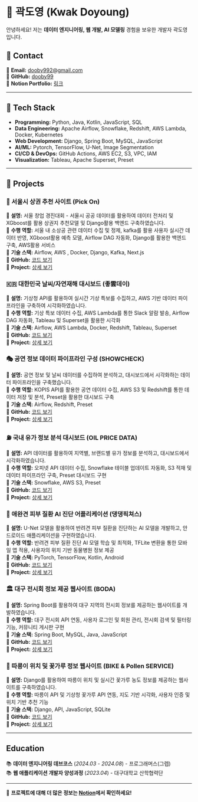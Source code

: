 # 👋 곽도영 (Kwak Doyoung)

안녕하세요! 저는 **데이터 엔지니어링, 웹 개발, AI 모델링** 경험을 보유한 개발자 곽도영입니다. 

## 📌 Contact
📧 **Email:** dooby992@gmail.com  
📌 **GitHub:** [dooby99](https://github.com/dooby99)  
📌 **Notion Portfolio:** [링크](https://fanatical-dime-931.notion.site/KWAK-DOYOUNG-ccd2819bc4b3495c977ceafd8ac06f96?pvs=74)  

---

## 🚀 Tech Stack
- **Programming:** Python, Java, Kotlin, JavaScript, SQL
- **Data Engineering:** Apache Airflow, Snowflake, Redshift, AWS Lambda, Docker, Kubernetes
- **Web Development:** Django, Spring Boot, MySQL, JavaScript
- **AI/ML:** Pytorch, TensorFlow, U-Net, Image Segmentation
- **CI/CD & DevOps:** GitHub Actions, AWS EC2, S3, VPC, IAM
- **Visualization:** Tableau, Apache Superset, Preset

---

## 📌 Projects
### 🏁 서울시 상권 추천 사이트 (**Pick On**)
🔹 **설명:** 서울 창업 경진대회 - 서울시 공공 데이터를 활용하여 데이터 전처리 및 XGboost를 활용 상권지 추천모델 및 Django활용 백엔드 구축하였습니다.   
🔹 **수행 역할:** 서울 내 소상공 관련 데이터 수집 및 정제, kafka를 활용 사용자 실시간 데이터 반영, XGboost활용 예측 모델, Airflow DAG 자동화, Django를 활용한 백엔드 구축, AWS활용 서비스       
🔹 **기술 스택:** Airflow, AWS , Docker, Django, Kafka, Next.js      
🔹 **GitHub:** [코드 보기](https://github.com/dooby99/Seoul_data_Web)      
🔹 **Project:** [상세 보기](https://www.notion.so/PickOn-1e49c808abf080f6837de6c4d771d24d)  

### 🇰🇷 대한민국 날씨/자연재해 대시보드 (**좋雲데이**)
🔹 **설명:** 기상청 API를 활용하여 실시간 기상 특보를 수집하고, AWS 기반 데이터 파이프라인을 구축하여 시각화하였습니다.   
🔹 **수행 역할:** 기상 특보 데이터 수집, AWS Lambda를 통한 Slack 알람 발송, Airflow DAG 자동화, Tableau 및 Superset을 활용한 시각화   
🔹 **기술 스택:** Airflow, AWS Lambda, Docker, Redshift, Tableau, Superset    
🔹 **GitHub:** [코드 보기](https://github.com/dooby99/nice_cloud_day)    
🔹 **Project:** [상세 보기](https://www.notion.so/fff9c808abf080118973ea90d4727579)
 
### 🎭 공연 정보 데이터 파이프라인 구성 (**SHOWCHECK**)
🔹 **설명:** 공연 정보 및 날씨 데이터를 수집하여 분석하고, 대시보드에서 시각화하는 데이터 파이프라인을 구축했습니다.   
🔹 **수행 역할:** KOPIS API를 활용한 공연 데이터 수집, AWS S3 및 Redshift를 통한 데이터 저장 및 분석, Preset을 활용한 대시보드 구축    
🔹 **기술 스택:** Airflow, Redshift, Preset    
🔹 **GitHub:** [코드 보기](https://github.com/dooby99/Performance-information-analysis)    
🔹 **Project:** [상세 보기](https://www.notion.so/_5-2-2819d96a00234e45bb66cb501e0db98f)

### ⛽ 국내 유가 정보 분석 대시보드 (**OIL PRICE DATA**)
🔹 **설명:** API 데이터를 활용하여 지역별, 브랜드별 유가 정보를 분석하고, 대시보드에서 시각화하였습니다.     
🔹 **수행 역할:** 오피넷 API 데이터 수집, Snowflake 테이블 업데이트 자동화, S3 적재 및 데이터 파이프라인 구축, Preset 대시보드 구현    
🔹 **기술 스택:** Snowflake, AWS S3, Preset    
🔹 **GitHub:** [코드 보기](https://github.com/dooby99/Oil-Price-Data)     
🔹 **Project:** [상세 보기](https://www.notion.so/df6fd06ce4944ea6b52163dc36055372)

### 🐶 애완견 피부 질환 AI 진단 어플리케이션 (**댕댕픽쳐스**)
🔹 **설명:** U-Net 모델을 활용하여 반려견 피부 질환을 진단하는 AI 모델을 개발하고, 안드로이드 애플리케이션을 구현하였습니다.    
🔹 **수행 역할:** 반려견 피부 질환 진단 AI 모델 학습 및 최적화, TFLite 변환을 통한 모바일 앱 적용, 사용자의 위치 기반 동물병원 정보 제공    
🔹 **기술 스택:** PyTorch, TensorFlow, Kotlin, Android      
🔹 **GitHub:** [코드 보기](https://github.com/dooby99/DogMedical)      
🔹 **Project:** [상세 보기](https://www.notion.so/28f28a5c906e45159dc12dc84fd8e031)

### 🏛 대구 전시회 정보 제공 웹사이트 (**BODA**)
🔹 **설명:** Spring Boot를 활용하여 대구 지역의 전시회 정보를 제공하는 웹사이트를 개발하였습니다.     
🔹 **수행 역할:** 대구 전시회 API 연동, 사용자 로그인 및 회원 관리, 전시회 검색 및 필터링 기능, 커뮤니티 게시판 구현     
🔹 **기술 스택:** Spring Boot, MySQL, Java, JavaScript    
🔹 **GitHub:** [코드 보기](https://github.com/dooby99/ExhibitionProject)     
🔹 **Project:** [상세 보기](https://www.notion.so/1209c808abf080dcb1ddd57cc261ee03)

### 🚴 따릉이 위치 및 꽃가루 정보 웹사이트 (**BIKE & Pollen SERVICE**)   
🔹 **설명:** Django를 활용하여 따릉이 위치 및 실시간 꽃가루 농도 정보를 제공하는 웹사이트를 구축하였습니다.     
🔹 **수행 역할:** 따릉이 API 및 기상청 꽃가루 API 연동, 지도 기반 시각화, 사용자 인증 및 위치 기반 추천 기능    
🔹 **기술 스택:** Django, API, JavaScript, SQLite    
🔹 **GitHub:** [코드 보기](https://github.com/dooby99/SeoulBikeWithPollen)    
🔹 **Project:** [상세 보기](https://www.notion.so/6-1-1499c808abf0804bb9eaf5395ac46f94)


---

## Education
📚 **데이터 엔지니어링 데브코스** (*2024.03 - 2024.08*) - 프로그래머스(그렙)  
📚 **웹 애플리케이션 개발자 양성과정** (*2023.04*) - 대구대학교 산학협력단  

---

🌟 **프로젝트에 대해 더 많은 정보는 [Notion](https://fanatical-dime-931.notion.site/KWAK-DOYOUNG-ccd2819bc4b3495c977ceafd8ac06f96?pvs=74)에서 확인하세요!**

